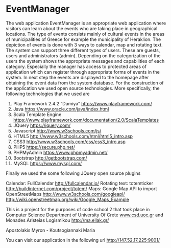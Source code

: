 # EventManager 
The web application EventManager is an appropriate web application where visitors can learn about the events who are taking place in geographical locations. The type of events consists mainly of cultural events in the areas of municipalities of Greece for example the municipality of Heraklion. The depiction of events is done with 3 ways to calendar, map and rotating text. The system can support three different types of users. These are guests, users and administrators (admin). Depending on the categorization of the users the system shows the appropriate messages and capabilities of each category. Especially the manager has access to protected areas of application which can register through appropriate forms of events in the system. In next step the events are displayed to the homepage after obtaining the event data from the system database. For the construction of the application we used open source technologies. More specifically, the following technologies that we used are

1.	Play Framework 2.4.2 “Damiya” https://www.playframework.com/ 
2.	Java https://www.oracle.com/java/index.html 
3.	Scala Template Engine  https://www.playframework.com/documentation/2.0/ScalaTemplates 
4.	JQuery https://jquery.com/
5.	Javascript  http://www.w3schools.com/js/  
6.	HTML5 http://www.w3schools.com/html/html5_intro.asp 
7.	CSS3 http://www.w3schools.com/css/css3_intro.asp 
8.	PHP5 https://secure.php.net/ 
9.	PHPMyAdmin https://www.phpmyadmin.net/ 
10.	Bootstrap http://getbootstrap.com/
11.	MySQL https://www.mysql.com/


Finally we used the some following JQuery open source plugins

Calendar: FullCalendar http://fullcalendar.io/
Rotating text: totemticker http://buildinternet.com/project/totem/ 
Maps: Google Map API to import OpenStreetMaps http://www.w3schools.com/googleapi/  http://wiki.openstreetmap.org/wiki/Google_Maps_Example 

This is a project for the purposes of code school 2 that took place in Computer Science Department of University Of Crete www.csd.uoc.gr and Monades Aristeias Logismikou http://ma.ellak.gr/

Apostolakis Myron - Koutsogiannaki Maria

You can visit our application in the following url http://147.52.17.225:9001/
